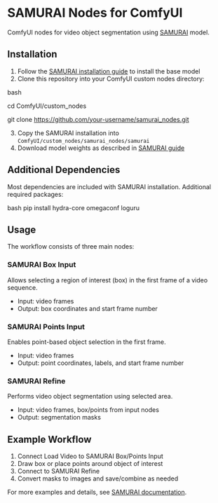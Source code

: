 # SAMURAI Nodes for ComfyUI

ComfyUI nodes for video object segmentation using [SAMURAI](https://github.com/yangchris11/samurai) model.

## Installation

1. Follow the [SAMURAI installation guide](https://github.com/yangchris11/samurai) to install the base model
2. Clone this repository into your ComfyUI custom nodes directory:

bash

cd ComfyUI/custom_nodes

git clone https://github.com/your-username/samurai_nodes.git

3. Copy the SAMURAI installation into `ComfyUI/custom_nodes/samurai_nodes/samurai`
4. Download model weights as described in [SAMURAI guide](https://github.com/yangchris11/samurai)

## Additional Dependencies

Most dependencies are included with SAMURAI installation. Additional required packages:

bash
pip install hydra-core omegaconf loguru

## Usage

The workflow consists of three main nodes:

### SAMURAI Box Input
Allows selecting a region of interest (box) in the first frame of a video sequence. 
- Input: video frames
- Output: box coordinates and start frame number

### SAMURAI Points Input
Enables point-based object selection in the first frame.
- Input: video frames
- Output: point coordinates, labels, and start frame number

### SAMURAI Refine
Performs video object segmentation using selected area.
- Input: video frames, box/points from input nodes
- Output: segmentation masks

## Example Workflow

1. Connect Load Video to SAMURAI Box/Points Input
2. Draw box or place points around object of interest
3. Connect to SAMURAI Refine
4. Convert masks to images and save/combine as needed

For more examples and details, see [SAMURAI documentation](https://github.com/yangchris11/samurai).